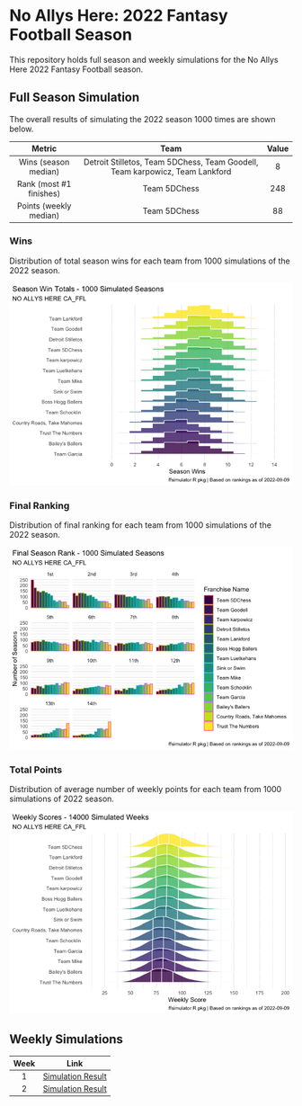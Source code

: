 
<!-- README.md is generated from README.Rmd. Please edit that file -->

# No Allys Here: 2022 Fantasy Football Season

<!-- badges: start -->
<!-- badges: end -->

This repository holds full season and weekly simulations for the No
Allys Here 2022 Fantasy Football season.

## Full Season Simulation

The overall results of simulating the 2022 season 1000 times are shown
below.

|          Metric          |                                     Team                                     | Value |
|:------------------------:|:----------------------------------------------------------------------------:|:-----:|
|   Wins (season median)   | Detroit Stilletos, Team 5DChess, Team Goodell, Team karpowicz, Team Lankford |   8   |
| Rank (most \#1 finishes) |                                 Team 5DChess                                 |  248  |
|  Points (weekly median)  |                                 Team 5DChess                                 |  88   |

### Wins

Distribution of total season wins for each team from 1000 simulations of
the 2022 season.

![](README_files/figure-gfm/unnamed-chunk-4-1.png)<!-- -->

### Final Ranking

Distribution of final ranking for each team from 1000 simulations of the
2022 season.

![](README_files/figure-gfm/unnamed-chunk-5-1.png)<!-- -->

### Total Points

Distribution of average number of weekly points for each team from 1000
simulations of 2022 season.

![](README_files/figure-gfm/unnamed-chunk-6-1.png)<!-- -->

## Weekly Simulations

| Week |              Link               |
|:----:|:-------------------------------:|
|  1   | [Simulation Result](/Week%201/) |
|  2   | [Simulation Result](/Week%202/) |
